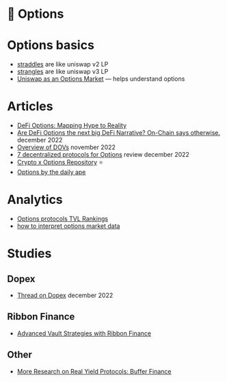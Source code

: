 # 📑 Options

# Options basics
- [straddles](https://www.investopedia.com/terms/s/straddle.asp) are like uniswap v2 LP
- [strangles](https://www.investopedia.com/terms/s/strangle.asp) are like uniswap v3 LP
- [Uniswap as an Options Market](https://medium.com/gammaswap-labs/uniswap-an-options-market-9093df37a648) — helps understand options

# Articles
- [DeFi Options: Mapping Hype to Reality](https://www.revv.xyz/ideas/defi-options-mapping-hype-to-reality)
- [Are DeFi Options the next big DeFi Narrative? On-Chain says otherwise.](https://twitter.com/VirtualKenji/status/1607433062773850115) december 2022
- [Overview of DOVs](https://twitter.com/0xcs361/status/1596174116423622657) november 2022
- [7 decentralized protocols for Options](https://twitter.com/Chinchillah_/status/1604074863836233731) review december 2022
- [Crypto x Options Repository](https://hansolar.notion.site/Crypto-x-Options-Repository-7747ab5b44dd4403bc672c98296ec38e) ⭐
- [Options by the daily ape](https://thedailyape.notion.site/Options-31c8c1c715fb4ee4a54d2f2bbba8c5fa)

# Analytics
- [Options protocols TVL Rankings](https://defillama.com/protocols/Options)
- [how to interpret options market data](https://twitter.com/thiccythot_/status/1625088347134623744)

# Studies

## Dopex
- [Thread on Dopex](https://twitter.com/0xTindorr/status/1602005092235894785) december 2022

## Ribbon Finance
- [Advanced Vault Strategies with Ribbon Finance](https://medium.com/@danvanesque/advanced-vault-strategies-with-ribbon-finance-95ce65ea40d9)

## Other
- [More Research on Real Yield Protocols: Buffer Finance](https://tkxcapital.medium.com/more-research-on-real-yield-protocols-buffer-finance-tkx-weekly-7b219903d449)